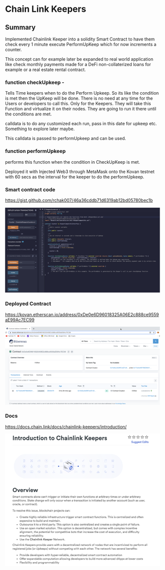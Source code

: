 # Chain Link Keepers



## Summary

Implemented Chainlink Keeper into a solidity Smart Contract to have them check every 1 minute execute PerformUpKeep which for now increments a counter.

This concept can for example later be expanded to real world application like check monthly payments made for a DeFi non-collaterized loans for example or a real estate rental contract. 



### function checkUpkeep -  

Tells Time keepers when to do the Perform Upkeep. So its like the condition is met then the UpKeep will be done. There is no need at any time for the Users or developers to call this. Only for the Keepers. They will take this Function and virtualize it on their nodes.  They are going to run it there until the conditions are met. 

calldata is to do any customized each run, pass in this date for upkeep etc. Something to explore later maybe.

This calldata is passed to performUpkeep and can be used. 

### function performUpkeep

performs this function when the condition in CheckUpKeep is met.



Deployed it with Injected Web3 through MetaMask onto the Kovan testnet with 60 secs as the interval for the keeper to do the performUpkeep.



### Smart contract code

https://gist.github.com/rchak007/46a36cddb71d6319ab12bd05780bec1b



![image-20211118222331255](Images/contract2.png)



### Deployed Contract

https://kovan.etherscan.io/address/0xDe0e6D96018325A06E2c888ce9559aE99Ac7EC99



![image-20211118222856340](Images/kovan1.png)







### Docs

https://docs.chain.link/docs/chainlink-keepers/introduction/

![image-20211118211832414](Images/intro.png)
